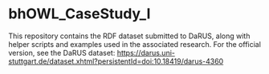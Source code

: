 # bhOWL_CaseStudy_I

This repository contains the RDF dataset submitted to DaRUS, along with helper scripts and examples used in the associated research. For the official version, see the DaRUS dataset: https://darus.uni-stuttgart.de/dataset.xhtml?persistentId=doi:10.18419/darus-4360
